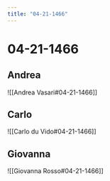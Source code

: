 ```yaml
---
title: "04-21-1466"
---
```


# 04-21-1466

## Andrea
![[Andrea Vasari#04-21-1466]]

## Carlo
![[Carlo du Vido#04-21-1466]]


## Giovanna
![[Giovanna Rosso#04-21-1466]]

